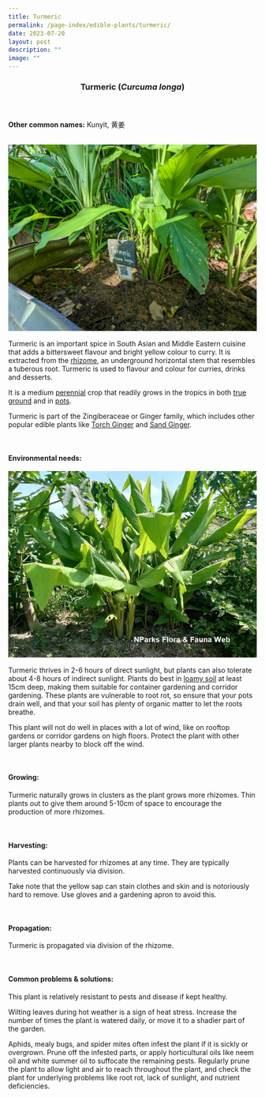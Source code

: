 ```yaml
---
title: Turmeric
permalink: /page-index/edible-plants/turmeric/
date: 2023-07-20
layout: post
description: ""
image: ""
---
```

<header>
	<h3>Turmeric (<em>Curcuma longa</em>)</h3>
</header>
	
<section>
	<p><strong>Other common names:</strong> Kunyit, 黄姜</p>
	<br>
</section>

<section>
	<img title="Turmeric plants growing in a planter bed. Photo by Jacqueline Chua." src="/images/Plants/turmeric_jacquelinechua%20(2).jpg">
<p>Turmeric is an important spice in South Asian and Middle Eastern cuisine that adds a bittersweet flavour and bright yellow colour to curry. It is extracted from the <a href="/learn-more-about-gardening/glossary/#r">rhizome</a>, an underground horizontal stem that resembles a tuberous root. Turmeric is used to flavour and colour for curries, drinks and desserts. </p>
	<p>It is a medium <a href="/learn-more-about-gardening/glossary/#p">perennial</a> crop that readily grows in the tropics in both <a href="/page-index/horticulture-techniques/true-ground/">true ground</a> and in <a href="/page-index/horticulture-techniques/planting-in-containers/">pots</a>. </p>
<p>Turmeric is part of the Zingiberaceae or Ginger family, which includes other popular edible plants like <a href="/page-index/edible-plants/torch-ginger/">Torch Ginger</a> and <a href="/page-index/edible-plants/sand-ginger/">Sand Ginger</a>.</p>       
	<br>
</section>

<section>
	<h4>Environmental needs:</h4>
	<img title="Photo by Flora and Fauna Web." src="/images/Plants/turmeric_ffw.jfif">
<p>Turmeric thrives in 2-6 hours of direct sunlight, but plants can also tolerate about 4-8 hours of indirect sunlight. Plants do best in <a href="https://staging.dmhtu0pi4p9u7.amplifyapp.com/page-index/horticulture-techniques/soil/">loamy soil</a> at least 15cm deep, making them suitable for container gardening and corridor gardening. These plants are vulnerable to root rot, so ensure that your pots drain well, and that your soil has plenty of organic matter to let the roots breathe. </p>
<p>This plant will not do well in places with a lot of wind, like on rooftop gardens or corridor gardens on high floors. Protect the plant with other larger plants nearby to block off the wind.</p>
	<br>
</section>

<section>
	<h4>Growing:</h4>
	<p>Turmeric naturally grows in clusters as the plant grows more rhizomes. Thin plants out to give them around 5-10cm of space to encourage the production of more rhizomes.</p>
<br>
</section>

<section>
	<h4>Harvesting:</h4>
<p>Plants can be harvested for rhizomes at any time. They are typically harvested continuously via division.</p> 
<p>Take note that the yellow sap can stain clothes and skin and is notoriously hard to remove. Use gloves and a gardening apron to avoid this.</p>
	<br>
</section>

<section>
	<h4>Propagation:</h4>
	<p>Turmeric is propagated via division of the rhizome.</p>
	<br>
</section>

<section>
	<h4>Common problems &amp; solutions:</h4>
	<p>This plant is relatively resistant to pests and disease if kept healthy.</p>
<p>Wilting leaves during hot weather is a sign of heat stress. Increase the number of times the plant is watered daily, or move it to a shadier part of the garden.</p>
<p>Aphids, mealy bugs, and spider mites often infest the plant if it is sickly or overgrown. Prune off the infested parts, or apply horticultural oils like neem oil and white summer oil to suffocate the remaining pests. Regularly prune the plant to allow light and air to reach throughout the plant, and check the plant for underlying problems like root rot, lack of sunlight, and nutrient deficiencies.</p>
<br>
</section>